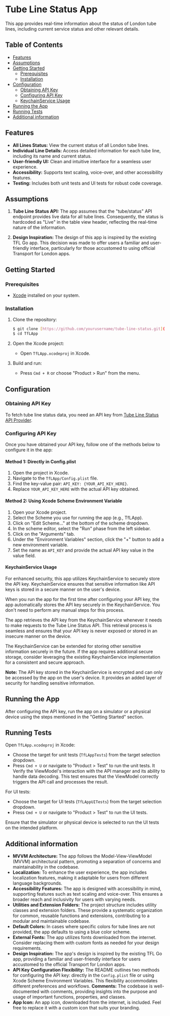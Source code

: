# Tube Line Status App

This app provides real-time information about the status of London tube lines, including current service status and other relevant details.

## Table of Contents

- [Features](#features)
- [Assumptions](#assumptions)
- [Getting Started](#getting-started)
  - [Prerequisites](#prerequisites)
  - [Installation](#installation)
- [Configuration](#configuration)
  - [Obtaining API Key](#obtaining-api-key)
  - [Configuring API Key](#configuring-api-key)
  - [KeychainService Usage](#keychainservice-usage)
- [Running the App](#running-the-app)
- [Running Tests](#running-tests)
- [Additional information](#acknowledgements)

## Features

- **All Lines Status:** View the current status of all London tube lines.
- **Individual Line Details:** Access detailed information for each tube line, including its name and current status.
- **User-friendly UI:** Clean and intuitive interface for a seamless user experience.
- **Accessibility:** Supports text scaling, voice-over, and other accessibility features.
- **Testing:** Includes both unit tests and UI tests for robust code coverage.

## Assumptions

1. **Tube Line Status API:** The app assumes that the "tube/status" API endpoint provides live data for all tube lines. Consequently, the status is hardcoded as "Live" in the table view header, reflecting the real-time nature of the information.

2. **Design Inspiration:** The design of this app is inspired by the existing TFL Go app. This decision was made to offer users a familiar and user-friendly interface, particularly for those accustomed to using official Transport for London apps.

## Getting Started

### Prerequisites

- [Xcode](https://developer.apple.com/xcode/) installed on your system.

### Installation

1. Clone the repository:

    ```bash
    $ git clone [https://github.com/yourusername/tube-line-status.git](https://github.com/sarathkumarsankar/TfL-App.git)
    $ cd TfLApp
    ```

2. Open the Xcode project:

    - Open `TfLApp.xcodeproj` in Xcode.

3. Build and run:

    - Press `Cmd + R` or choose "Product > Run" from the menu.

## Configuration

### Obtaining API Key

To fetch tube line status data, you need an API key from [Tube Line Status API Provider](https://api.tfl.gov.uk).

### Configuring API Key

Once you have obtained your API key, follow one of the methods below to configure it in the app:

#### Method 1: Directly in Config.plist

1. Open the project in Xcode.
2. Navigate to the `TfLApp/Config.plist` file.
3. Find the key-value pair: `API_KEY: {YOUR_API_KEY_HERE}`.
4. Replace `YOUR_API_KEY_HERE` with the actual API key obtained.

#### Method 2: Using Xcode Scheme Environment Variable

1. Open your Xcode project.
2. Select the Scheme you use for running the app (e.g., TfLApp).
3. Click on "Edit Scheme..." at the bottom of the scheme dropdown.
4. In the scheme editor, select the "Run" phase from the left sidebar.
5. Click on the "Arguments" tab.
6. Under the "Environment Variables" section, click the "+" button to add a new environment variable.
7. Set the name as `API_KEY` and provide the actual API key value in the value field.

#### KeychainService Usage

For enhanced security, this app utilizes KeychainService to securely store the API key. KeychainService ensures that sensitive information like API keys is stored in a secure manner on the user's device.

When you run the app for the first time after configuring your API key, the app automatically stores the API key securely in the KeychainService. You don't need to perform any manual steps for this process.

The app retrieves the API key from the KeychainService whenever it needs to make requests to the Tube Line Status API. This retrieval process is seamless and ensures that your API key is never exposed or stored in an insecure manner on the device.

The KeychainService can be extended for storing other sensitive information securely in the future. If the app requires additional secure storage, consider leveraging the existing KeychainService implementation for a consistent and secure approach.

**Note:** The API key stored in the KeychainService is encrypted and can only be accessed by the app on the user's device. It provides an added layer of security for handling sensitive information.

## Running the App

After configuring the API key, run the app on a simulator or a physical device using the steps mentioned in the "Getting Started" section.

## Running Tests

Open `TfLApp.xcodeproj` in Xcode:

- Choose the target for unit tests (`TfLAppTests`) from the target selection dropdown.
- Press `Cmd + U` or navigate to "Product > Test" to run the unit tests.
It Verify the ViewModel's interaction with the API manager and its ability to handle data decoding. This test ensures that the ViewModel correctly triggers the API call and processes the result.

For UI tests:

- Choose the target for UI tests (`TfLAppUITests`) from the target selection dropdown.
- Press `Cmd + U` or navigate to "Product > Test" to run the UI tests.

Ensure that the simulator or physical device is selected to run the UI tests on the intended platform.

## Additional information

- **MVVM Architecture:** The app follows the Model-View-ViewModel (MVVM) architectural pattern, promoting a separation of concerns and maintainability in the codebase.
- **Localization:** To enhance the user experience, the app includes localization features, making it adaptable for users from different language backgrounds.
- **Accessibility Features:** The app is designed with accessibility in mind, supporting features such as text scaling and voice-over. This ensures a broader reach and inclusivity for users with varying needs.
- **Utilities and Extension Folders:** The project structure includes utility classes and extension folders. These provide a systematic organization for common, reusable functions and extensions, contributing to a modular and maintainable codebase.
- **Default Colors:** In cases where specific colors for tube lines are not provided, the app defaults to using a blue color scheme.
- **External Fonts:** The app utilizes fonts downloaded from the internet. Consider replacing them with custom fonts as needed for your design requirements.
- **Design Inspiration:** The app's design is inspired by the existing TFL Go app, providing a familiar and user-friendly interface for users accustomed to the official Transport for London apps.
- **API Key Configuration Flexibility:** The README outlines two methods for configuring the API key: directly in the `Config.plist` file or using Xcode Scheme Environment Variables. This flexibility accommodates different preferences and workflows.
  **Comments:** The codebase is well-documented with comments, providing insights into the purpose and usage of important functions, properties, and classes.
- **App Icon:** An app icon, downloaded from the internet, is included. Feel free to replace it with a custom icon that suits your branding.
